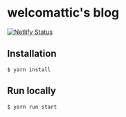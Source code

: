 # welcomattic's blog

[![Netlify Status](https://api.netlify.com/api/v1/badges/05cd8704-1782-4585-8ded-30ee92379872/deploy-status)](https://app.netlify.com/sites/welcomattic-blog/deploys)

## Installation

`$ yarn install`

## Run locally

`$ yarn run start`


